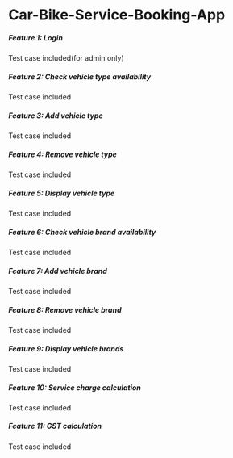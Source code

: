 # Car-Bike-Service-Booking-App
##### Feature 1: Login
Test case included(for admin only)
##### Feature 2: Check vehicle type availability
Test case included
##### Feature 3: Add vehicle type
Test case included
##### Feature 4: Remove vehicle type
Test case included
##### Feature 5: Display vehicle type
Test case included
##### Feature 6: Check vehicle brand availability
Test case included
##### Feature 7: Add vehicle brand
Test case included
##### Feature 8: Remove vehicle brand
Test case included
##### Feature 9: Display vehicle brands
Test case included
##### Feature 10: Service charge calculation
Test case included
##### Feature 11: GST calculation
Test case included
